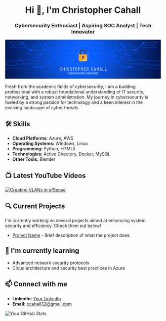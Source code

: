 <h1 align="center">Hi 👋, I'm Christopher Cahall</h1>
<h3 align="center">Cybersecurity Enthusiast | Aspiring SOC Analyst | Tech Innovator</h3>

![Banner](https://raw.githubusercontent.com/cahallchristopher/images/djangoweb/Blue%20And%20Yellow%20Modern%20Cybersecurity%20Specialist%20LinkedIn%20Banner.png)


Fresh from the academic fields of cybersecurity, I am a budding professional with a robust foundational understanding of IT security, networking, and system administration. My journey in cybersecurity is fueled by a strong passion for technology and a keen interest in the evolving landscape of cyber threats.

## 🛠 Skills
- **Cloud Platforms:** Azure, AWS
- **Operating Systems:** Windows, Linux
- **Programming:** Python, HTML5
- **Technologies:** Active Directory, Docker, MySQL
- **Other Tools:** Blender

## 📺 Latest YouTube Videos
<!-- BEGIN YOUTUBE-CARDS -->
[![Creating VLANs in pfSense](https://ytcards.demolab.com/?id=Te0Y9fvflks&title=Creating+VLANs+in+pfSense&lang=en&timestamp=1714658415&background_color=%230d1117&title_color=%23ffffff&stats_color=%23dedede&max_title_lines=1&width=250&border_radius=5&duration=363 "Creating VLANs in pfSense")](https://www.youtube.com/watch?v=Te0Y9fvflks&t=181s)
<!-- END YOUTUBE-CARDS -->

## 🔍 Current Projects
I'm currently working on several projects aimed at enhancing system security and efficiency. Check them out below!
- [Project Name](https://github.com/yourusername/projectname) - Brief description of what the project does.

## 🌱 I'm currently learning
- Advanced network security protocols
- Cloud architecture and security best practices in Azure

## 📫 Connect with me
- **LinkedIn:** [Your LinkedIn](https://www.linkedin.com/in/christophercahall/?msgControlName=view_message_button&msgConversationId=2-MzE5NWE4NmQtY2RhNC00MzViLThmMGYtY2NkNTQ2MzNkYmRjXzAxMA%3D%3D&msgOverlay=true)
- **Email:** ccahall32@gmail.com

![Your GitHub Stats](https://github-readme-stats.vercel.app/api?username=yourusername&show_icons=true&theme=radical)
